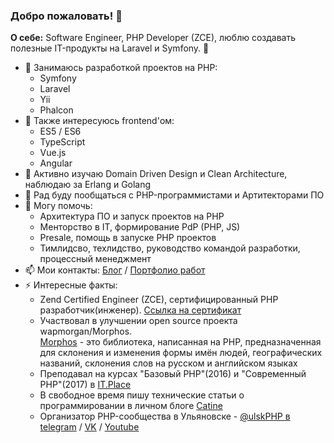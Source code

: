 ### Добро пожаловать! 👋

**О себе:** Software Engineer, PHP Developer (ZCE), люблю создавать полезные IT-продукты на Laravel и Symfony. 🖤 

- 🚀 Занимаюсь разработкой проектов на PHP:
  - Symfony
  - Laravel
  - Yii
  - Phalcon
- 🔭 Также интересуюсь frontend'ом:
  - ES5 / ES6
  - TypeScript
  - Vue.js
  - Angular
- 🌱 Активно изучаю Domain Driven Design и Clean Architecture, наблюдаю за Erlang и Golang
- 👯 Рад буду пообщаться с PHP-программистами и Артитекторами ПО
- 💬 Могу помочь:
  - Архитектура ПО и запуск проектов на PHP
  - Менторство в IT, формирование PdP (PHP, JS)
  - Presale, помощь в запуске PHP проектов
  - Тимлидсво, техлидство, руководство командой разработки, процессный менеджмент
- 📫 Мои контакты: [Блог](http://catine.ru/) / [Портфолио работ](http://catine.ru/works)
- ⚡ Интересные факты: 
  - Zend Certified Engineer (ZCE), сертифицированный PHP разработчик(инженер). [Сcылка на сертификат](http://www.zend.com/en/yellow-pages/ZEND030961)
  - Участвовал в улучшении open source проекта wapmorgan/Morphos. <br/>
    [Morphos](www.morphos.tech) - это библиотека, написанная на PHP, предназначенная для склонения и изменения формы имён людей, географических названий, склонения слов на русском и английском языках
  - Преподавал на курсах "Базовый PHP"(2016) и "Современный PHP"(2017) в [IT.Place](https://itplace.simbirsoft.com)
  - В свободное время пишу технические статьи о программировании в личном блоге [Catine](http://catine.ru/)
  - Организатор PHP-сообщества в Ульяновске - [@ulskPHP в telegram](https://t.me/ulskPHP) / [VK](https://vk.com/ulskphp) / [Youtube](https://www.youtube.com/channel/UCODlkh15flKLFtUQBZWtz9A)

